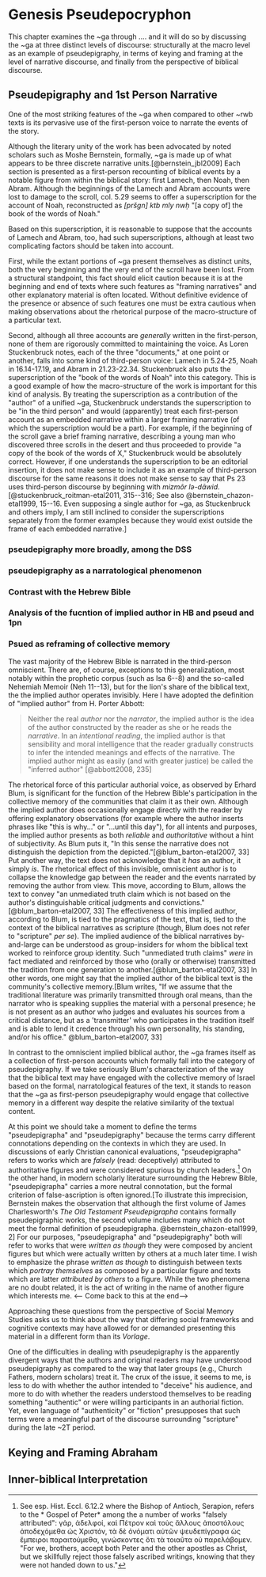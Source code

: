 # Genesis Pseudepocryphon

This chapter examines the ~ga through .... and it will do so by discussing the ~ga at three distinct levels of   discourse: structurally at the macro level as an example of pseudepigraphy, in terms of keying and framing at the level of narrative discourse, and finally from the perspective of biblical discourse.

## Pseudepigraphy and 1st Person Narrative

One of the most striking features of the ~ga when compared to other ~rwb texts is its pervasive use of the first-person voice to narrate the events of the story. 
<!-- Made up of three distinct stories -->
Although the literary unity of the work has been advocated by noted scholars such as Moshe Bernstein, formally, ~ga is made up of what appears to be three discrete narrative units.[@bernstein_jbl2009]  Each section is presented as a first-person recounting of biblical events by a notable figure from within the biblical story: first Lamech, then Noah, then Abram. Although the beginnings of the Lamech and Abram accounts were lost to damage to the scroll, col. 5.29 seems to offer a superscription for the account of Noah, reconstructed as *[pršgn] ktb mly nwḥ* "[a copy of] the book of the words of Noah." 

<!-- Problematize the above observations -->
Based on this superscription, it is reasonable to suppose that the accounts of Lamech and Abram, too, had such superscriptions, although at least two complicating factors should be taken into account. 
<!-- Framing Narrative? -->
First, while the extant portions of ~ga present themselves as distinct units, both the very beginning and the very end of the scroll have been lost. From a structural standpoint, this fact should elicit caution because it is at the beginning and end of texts where such features as "framing narratives" and other explanatory material is often located. Without definitive evidence of the presence or absence of such features one must be extra cautious when making observations about the rhetorical purpose of the macro-structure of a particular text. 
<!-- Aren't consistently first-person -->
Second, although all three accounts are *generally* written in the first-person, none of them are rigorously committed to maintaining the voice. As Loren Stuckenbruck notes, each of the three "documents," at one point or another, falls into some kind of third-person voice: Lamech in 5.24-25, Noah in 16.14-17.19, and Abram in 21.23-22.34. Stuckenbruck also puts the superscription of the "book of the words of Noah" into this category. This is a good example of how the macro-structure of the work is important for this kind of analysis. By treating the superscription as a contribution of the "author" of a unified ~ga, Stuckenbruck understands the superscription to be "in the third person" and would (apparently) treat each first-person account as an embedded narrative within a larger framing narrative (of which the superscription would be a part). For example, if the beginning of the scroll gave a brief framing narrative, describing a young man who discovered three scrolls in the desert and thus proceeded to provide "a copy of the book of the words of X," Stuckenbruck would be absolutely correct. However, if one understands the superscription to be an editorial insertion, it does not make sense to include it as an example of third-person discourse for the same reasons it does not make sense to say that Ps 23 uses third-person discourse by beginning with *mizmôr lə-dāwid*.[@stuckenbruck_roitman-etal2011, 315--316; See also @bernstein_chazon-etal1999, 15--16. Even supposing a single author for ~ga, as Stuckenbruck and others imply, I am still inclined to consider the superscriptions separately from the former examples because they would exist outside the frame of each embedded narrative.]

### pseudepigraphy more broadly, among the DSS



### pseudepigraphy as a narratological phenomenon



### Contrast with the Hebrew Bible



### Analysis of the fucntion of implied author in HB and pseud and 1pn



### Psued as reframing of collective memory







<!-- Hebrew Bible -->

The vast majority of the Hebrew Bible is narrated in the third-person omniscient. There are, of course, exceptions to this generalization, most notably within the prophetic corpus (such as Isa 6--8) and the so-called Nehemiah Memoir (Neh 11--13), but for the lion's share of the biblical text, the the implied author operates invisibly. Here I have adopted the definition of "implied author" from H. Porter Abbott: 

> Neither the real *author* nor the *narrator*, the implied author is the idea of the author constructed by the reader as she or he reads the *narrative*. In an *intentional reading*, the implied author is that sensibility and moral intelligence that the reader gradually constructs to infer the intended meanings and effects of the narrative. The implied author might as easily (and with greater justice) be called the "inferred author" [@abbott2008, 235]

The rhetorical force of this particular authorial voice, as observed by Erhard Blum, is significant for the function of the Hebrew Bible's participation in the collective memory of the communities that claim it as their own. Although the implied author does occasionally engage directly with the reader by offering explanatory observations (for example where the author inserts phrases like "this is why..." or "...until this day"), for all intents and purposes, the implied author presents as both *reliable* and *authoritative* without a hint of subjectivity. As Blum puts it, "In this sense the narrative does not distinguish the depiction from the depicted."[@blum_barton-etal2007, 33] Put another way, the text does not acknowledge that it *has* an author, it simply *is*. The rhetorical effect of this invisible, omniscient author is to collapse the knowledge gap between the reader and the events narrated  by removing the author from view. This move, according to Blum, allows the text to convey "an unmediated truth claim which is not based on the author's distinguishable critical judgments and convictions."[@blum_barton-etal2007, 33] The effectiveness of this implied author, according to Blum, is tied to the pragmatics of the text, that is, tied to the context of the biblical narratives as scripture (though, Blum does not refer to "scripture" *per se*). The implied audience of the biblical narratives by-and-large can be understood as group-insiders for whom the biblical text worked to reinforce group identity. Such "unmediated truth claims" *were* in fact mediated and reinforced by those who (orally or otherwise) transmitted the tradition from one generation to another.[@blum_barton-etal2007, 33] In other words, one might say that the implied author of the biblical text is the community's collective memory.[Blum writes, "If we assume that the traditional literature was primarily transmitted through oral means, than the narrator who is speaking supplies the material with a personal presence; he is not present as an author who judges and evaluates his sources from a critical distance, but as a 'transmitter' who participates in the tradition itself and is able to lend it credence through his own personality, his standing, and/or his office." @blum_barton-etal2007, 33]

<!-- Genesis Apocryphon as Pseudepigraphy -->

In contrast to the omniscient implied biblical author, the ~ga frames itself as a collection of first-person accounts which formally fall into the category of pseudepigraphy. If we take seriously Blum's characterization of the way that the biblical text may have engaged with the collective memory of Israel based on the formal, narratological features of the text, it stands to reason that the ~ga as first-person pseudepigraphy would engage that collective memory in a different way despite the relative similarity of the textual content.



<!-- Pseudepigraphy and Historical Consiousness -->

At this point we should take a moment to define the terms "pseudepigrapha" and "pseudepigraphy" because the terms carry different connotations depending on the contexts in which they are used. In discussions of early Christian canonical evaluations, "pseudepigrapha" refers to works which are *falsely* (read: deceptively) attributed to authoritative figures and were considered spurious by church leaders.[^pseud] On the other hand, in modern scholarly literature surrounding the Hebrew Bible, "pseudepigrapha" carries a more neutral connotation, but the formal criterion of false-ascription is often ignored.[To illustrate this imprecision, Bernstein makes the observation that although the first volume of James Charlesworth's *The Old Testament Pseudepigrapha* contains formally pseudepigraphic works, the second volume includes many which do not meet the formal definition of pseudepigrapha. @bernstein_chazon-etal1999, 2] For our purposes, "pseudepigrapha" and "pseudepigraphy" both will refer to works that were *written as though* they were composed by ancient figures but which were actually written by others at a much later time. I wish to emphasize the phrase *written as though* to distinguish between texts which *portray themselves* as composed by a particular figure and texts which are latter *attributed by others* to a figure. While the two phenomena are no doubt related, it is the act of writing in the name of another figure which interests me. <-- Come back to this at the end-->

[^pseud]: See esp. Hist. Eccl. 6.12.2 where the Bishop of Antioch, Serapion, refers to the * Gospel of Peter* among the a number of works "falsely attributed":  γάρ, ἀδελφοί, καὶ Πέτρον καὶ τοὺς ἄλλους ἀποστόλους ἀποδεχόμεθα ὡς Χριστόν, τὰ δὲ ὀνόματι αὐτῶν ψευδεπίγραφα ὡς ἔμπειροι παραιτούμεθα, γινώσκοντες ὅτι τὰ τοιαῦτα οὐ παρελάβομεν. "For we, brothers, accept both Peter and the other apostles as Christ, but we skillfully reject those falsely ascribed writings, knowing that they were not handed down to us."



<!-- Pseudepigraphy as a Framework of Memory -->

Approaching these questions from the perspective of Social Memory Studies asks us to think about the way that differing social frameworks and cognitive contexts may have allowed for or demanded presenting this material in a different form than its *Vorlage*.

One of the difficulties in dealing with pseudepigraphy is the apparently divergent ways that the authors and original readers may have understood pseudepigraphy as compared to the way that later groups (e.g., Church Fathers, modern scholars) treat it. The crux of the issue, it seems to me, is less to do with whether the author intended to "deceive" his audience, and more to do with whether the readers understood themselves to be reading something "authentic" or were willing participants in an authorial fiction. Yet, even language of "authenticity" or "fiction" presupposes that such terms were a meaningful part of the discourse surrounding "scripture" during the late ~2T period.





## Keying and Framing Abraham

## Inner-biblical Interpretation